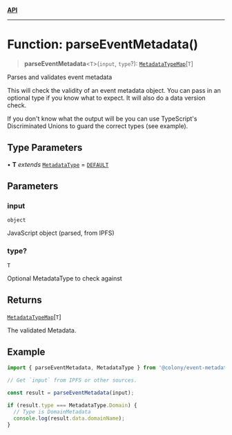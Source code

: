 [**API**](../README.md)

***

# Function: parseEventMetadata()

> **parseEventMetadata**\<`T`\>(`input`, `type`?): [`MetadataTypeMap`](../interfaces/MetadataTypeMap.md)\[`T`\]

Parses and validates event metadata

This will check the validity of an event metadata object.
You can pass in an optional type if you know what to expect.
It will also do a data version check.

If you don't know what the output will be you can use TypeScript's
Discriminated Unions to guard the correct types (see example).

## Type Parameters

• **T** *extends* [`MetadataType`](../enumerations/MetadataType.md) = [`DEFAULT`](../enumerations/MetadataType.md#default)

## Parameters

### input

`object`

JavaScript object (parsed, from IPFS)

### type?

`T`

Optional MetadataType to check against

## Returns

[`MetadataTypeMap`](../interfaces/MetadataTypeMap.md)\[`T`\]

The validated Metadata.

## Example

```typescript
import { parseEventMetadata, MetadataType } from '@colony/event-metadata';

// Get `input` from IPFS or other sources.

const result = parseEventMetadata(input);

if (result.type === MetadataType.Domain) {
  // Type is DomainMetadata
  console.log(result.data.domainName);
}
```
